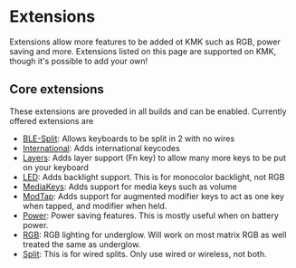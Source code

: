 # Extensions
Extensions allow more features to be added ot KMK such as RGB, power saving and more. Extensions
listed on this page are supported on KMK, though it's possible to add your own!

## Core extensions
These extensions are proveded in all builds and can be enabled. Currently offered extensions are

- [BLE-Split](split_keyboards.md): Allows keyboards to be split in 2 with no wires
- [International](international.md): Adds international keycodes
- [Layers](layers.md): Adds layer support (Fn key) to allow many more keys to be put on your keyboard
- [LED](led.md): Adds backlight support. This is for monocolor backlight, not RGB
- [MediaKeys](media_keys.md): Adds support for media keys such as volume
- [ModTap](modtap.md): Adds support for augmented modifier keys to act as one key when tapped, and modifier
when held.
- [Power](power.md): Power saving features. This is mostly useful when on battery power.
- [RGB](rgb.md): RGB lighting for underglow. Will work on most matrix RGB as well treated the same as underglow.
- [Split](split_keyboards.md): This is for wired splits. Only use wired or wireless, not both.
